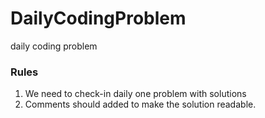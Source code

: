 # DailyCodingProblem
daily coding problem 

### Rules
1. We need to check-in daily one problem with solutions
2. Comments should added to make the solution readable.
